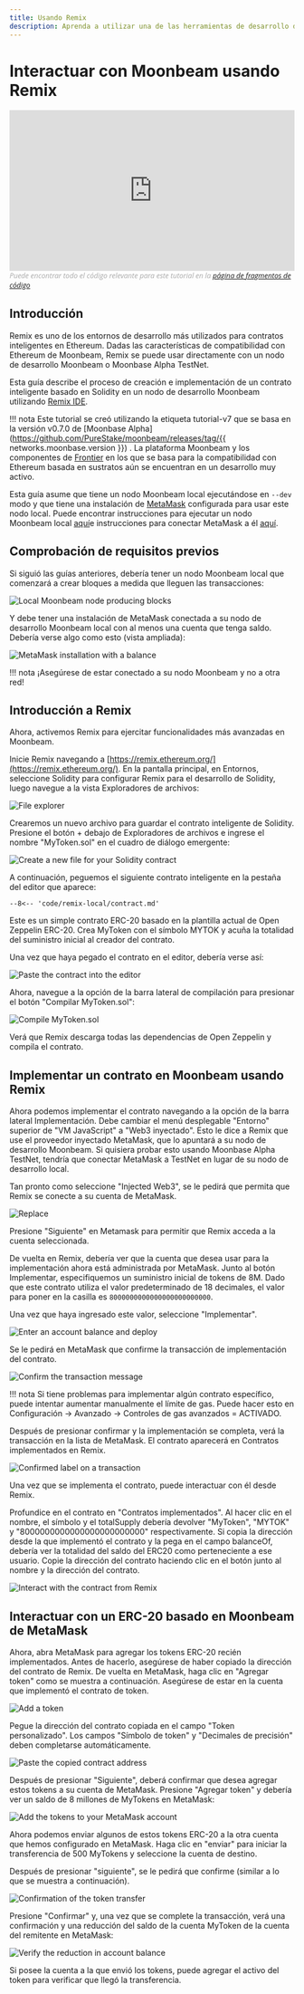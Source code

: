 ```yaml
---
title: Usando Remix
description: Aprenda a utilizar una de las herramientas de desarrollo de Ethereum más populares, Remix IDE, para interactuar con un nodo Moonbeam local.
---
```


# Interactuar con Moonbeam usando Remix

<style>.embed-container { position: relative; padding-bottom: 56.25%; height: 0; overflow: hidden; max-width: 100%; } .embed-container iframe, .embed-container object, .embed-container embed { position: absolute; top: 0; left: 0; width: 100%; height: 100%; }</style><div class='embed-container'><iframe src='https://www.youtube.com/embed//RT_f1-ga_n4' frameborder='0' allowfullscreen></iframe></div>
<style>.caption { font-family: Open Sans, sans-serif; font-size: 0.9em; color: rgba(170, 170, 170, 1); font-style: italic; letter-spacing: 0px; position: relative;}</style><div class='caption'>Puede encontrar todo el código relevante para este tutorial en la <a href="{{ config.site_url }}resources/code-snippets/">página de fragmentos de código</a></div>

## Introducción

Remix es uno de los entornos de desarrollo más utilizados para contratos inteligentes en Ethereum. Dadas las características de compatibilidad con Ethereum de Moonbeam, Remix se puede usar directamente con un nodo de desarrollo Moonbeam o Moonbase Alpha TestNet.

Esta guía describe el proceso de creación e implementación de un contrato inteligente basado en Solidity en un nodo de desarrollo Moonbeam utilizando [Remix IDE](https://remix.ethereum.org/). 

!!! nota
    Este tutorial se creó utilizando la etiqueta tutorial-v7 que se basa en la versión v0.7.0 de [Moonbase Alpha](https://github.com/PureStake/moonbeam/releases/tag/{{ networks.moonbase.version }}) . La plataforma Moonbeam y los componentes de [Frontier](https://github.com/paritytech/frontier) en los que se basa para la compatibilidad con Ethereum basada en sustratos aún se encuentran en un desarrollo muy activo.

Esta guía asume que tiene un nodo Moonbeam local ejecutándose en `--dev` modo y que tiene una instalación de [MetaMask](https://metamask.io/) configurada para usar este nodo local. Puede encontrar instrucciones para ejecutar un nodo Moonbeam local [aquí](/getting-started/local-node/setting-up-a-node/)e instrucciones para conectar MetaMask a él [aquí](/getting-started/local-node/using-metamask/).

## Comprobación de requisitos previos

Si siguió las guías anteriores, debería tener un nodo Moonbeam local que comenzará a crear bloques a medida que lleguen las transacciones:

![Local Moonbeam node producing blocks](/images/remix/using-remix-1.png)

Y debe tener una instalación de MetaMask conectada a su nodo de desarrollo Moonbeam local con al menos una cuenta que tenga saldo. Debería verse algo como esto (vista ampliada):

![MetaMask installation with a balance](/images/remix/using-remix-2.png)

!!! nota
   ¡Asegúrese de estar conectado a su nodo Moonbeam y no a otra red!

## Introducción a Remix

Ahora, activemos Remix para ejercitar funcionalidades más avanzadas en Moonbeam.

Inicie Remix navegando a [https://remix.ethereum.org/](https://remix.ethereum.org/). En la pantalla principal, en Entornos, seleccione Solidity para configurar Remix para el desarrollo de Solidity, luego navegue a la vista Exploradores de archivos:

![File explorer](/images/remix/using-remix-3.png)

Crearemos un nuevo archivo para guardar el contrato inteligente de Solidity. Presione el botón + debajo de Exploradores de archivos e ingrese el nombre "MyToken.sol" en el cuadro de diálogo emergente:

![Create a new file for your Solidity contract](/images/remix/using-remix-4.png)

A continuación, peguemos el siguiente contrato inteligente en la pestaña del editor que aparece:

```solidity
--8<-- 'code/remix-local/contract.md'
```

Este es un simple contrato ERC-20 basado en la plantilla actual de Open Zeppelin ERC-20. Crea MyToken con el símbolo MYTOK y acuña la totalidad del suministro inicial al creador del contrato.

Una vez que haya pegado el contrato en el editor, debería verse así:

![Paste the contract into the editor](/images/remix/using-remix-5.png)

Ahora, navegue a la opción de la barra lateral de compilación para presionar el botón "Compilar MyToken.sol":

![Compile MyToken.sol](/images/remix/using-remix-6.png)

Verá que Remix descarga todas las dependencias de Open Zeppelin y compila el contrato.

## Implementar un contrato en Moonbeam usando Remix

Ahora podemos implementar el contrato navegando a la opción de la barra lateral Implementación. Debe cambiar el menú desplegable "Entorno" superior de "VM JavaScript" a "Web3 inyectado". Esto le dice a Remix que use el proveedor inyectado MetaMask, que lo apuntará a su nodo de desarrollo Moonbeam. Si quisiera probar esto usando Moonbase Alpha TestNet, tendría que conectar MetaMask a TestNet en lugar de su nodo de desarrollo local.

Tan pronto como seleccione "Injected Web3", se le pedirá que permita que Remix se conecte a su cuenta de MetaMask.

![Replace](/images/remix/using-remix-7.png)

Presione "Siguiente" en Metamask para permitir que Remix acceda a la cuenta seleccionada.

De vuelta en Remix, debería ver que la cuenta que desea usar para la implementación ahora está administrada por MetaMask. Junto al botón Implementar, especifiquemos un suministro inicial de tokens de 8M. Dado que este contrato utiliza el valor predeterminado de 18 decimales, el valor para poner en la casilla es `8000000000000000000000000`.

Una vez que haya ingresado este valor, seleccione "Implementar".

![Enter an account balance and deploy](/images/remix/using-remix-8.png)

Se le pedirá en MetaMask que confirme la transacción de implementación del contrato.

![Confirm the transaction message](/images/remix/using-remix-9.png)

!!! nota
    Si tiene problemas para implementar algún contrato específico, puede intentar aumentar manualmente el límite de gas. Puede hacer esto en Configuración -> Avanzado -> Controles de gas avanzados = ACTIVADO.

Después de presionar confirmar y la implementación se completa, verá la transacción en la lista de MetaMask. El contrato aparecerá en Contratos implementados en Remix.

![Confirmed label on a transaction](/images/remix/using-remix-10.png)

Una vez que se implementa el contrato, puede interactuar con él desde Remix.

Profundice en el contrato en "Contratos implementados". Al hacer clic en el nombre, el símbolo y el totalSupply debería devolver "MyToken", "MYTOK" y "8000000000000000000000000" respectivamente. Si copia la dirección desde la que implementó el contrato y la pega en el campo balanceOf, debería ver la totalidad del saldo del ERC20 como perteneciente a ese usuario. Copie la dirección del contrato haciendo clic en el botón junto al nombre y la dirección del contrato.

![Interact with the contract from Remix](/images/remix/using-remix-11.png)

## Interactuar con un ERC-20 basado en Moonbeam de MetaMask

Ahora, abra MetaMask para agregar los tokens ERC-20 recién implementados. Antes de hacerlo, asegúrese de haber copiado la dirección del contrato de Remix. De vuelta en MetaMask, haga clic en "Agregar token" como se muestra a continuación. Asegúrese de estar en la cuenta que implementó el contrato de token.

![Add a token](/images/remix/using-remix-12.png)

Pegue la dirección del contrato copiada en el campo "Token personalizado". Los campos "Símbolo de token" y "Decimales de precisión" deben completarse automáticamente.

![Paste the copied contract address](/images/remix/using-remix-13.png)

Después de presionar "Siguiente", deberá confirmar que desea agregar estos tokens a su cuenta de MetaMask. Presione "Agregar token" y debería ver un saldo de 8 millones de MyTokens en MetaMask:

![Add the tokens to your MetaMask account](/images/remix/using-remix-14.png)

Ahora podemos enviar algunos de estos tokens ERC-20 a la otra cuenta que hemos configurado en MetaMask. Haga clic en "enviar" para iniciar la transferencia de 500 MyTokens y seleccione la cuenta de destino.

Después de presionar "siguiente", se le pedirá que confirme (similar a lo que se muestra a continuación).

![Confirmation of the token transfer](/images/remix/using-remix-15.png)

Presione "Confirmar" y, una vez que se complete la transacción, verá una confirmación y una reducción del saldo de la cuenta MyToken de la cuenta del remitente en MetaMask:

![Verify the reduction in account balance](/images/remix/using-remix-16.png)

Si posee la cuenta a la que envió los tokens, puede agregar el activo del token para verificar que llegó la transferencia.

